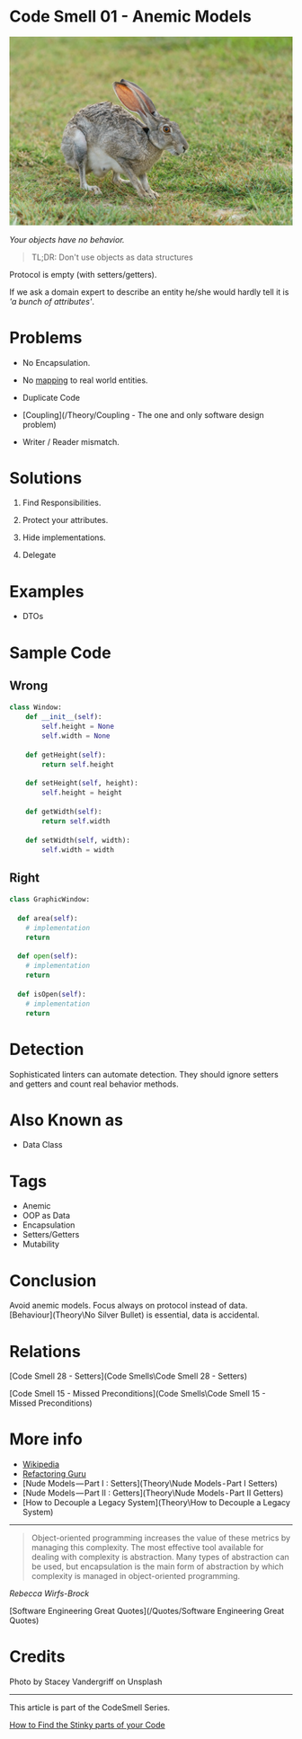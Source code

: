 # Code Smell 01 - Anemic Models

![Code Smell 01 - Anemic Models](joe-myrick-8BLozwvsmkM-unsplash.jpg)

*Your objects have no behavior.*

> TL;DR: Don't use objects as data structures

Protocol is empty (with setters/getters).

If we ask a domain expert to describe an entity he/she would hardly tell it is *'a bunch of attributes'*.

# Problems

- No Encapsulation.

- No [mapping](https://github.com/mcsee/Software-Design-Articles/tree/main/Articles//Theory/Theh%20Oneh%20andh%20Onlyh%20Softwareh%20Designh%20Principle) to real world entities.

- Duplicate Code

- [Coupling](/Theory/Coupling - The one and only software design problem)

- Writer / Reader mismatch.

# Solutions

1) Find Responsibilities.

2) Protect your attributes.

3) Hide implementations. 

4) Delegate

# Examples

- DTOs

# Sample Code

## Wrong

[Gist Url]: # (https://gist.github.com/mcsee/73f84d80f7c3e89a216dd9e40ab71bcc)
```python
class Window:
    def __init__(self):
        self.height = None
        self.width = None

    def getHeight(self):
        return self.height

    def setHeight(self, height):
        self.height = height

    def getWidth(self):
        return self.width

    def setWidth(self, width):
        self.width = width
```

## Right

[Gist Url]: # (https://gist.github.com/mcsee/78f2dd78120db843c960ed41839f29cb)
```python
class GraphicWindow:

  def area(self):
    # implementation
    return

  def open(self):
    # implementation
    return

  def isOpen(self):
    # implementation
    return 
```

# Detection

Sophisticated linters can automate detection.
They should ignore setters and getters and count real behavior methods.

# Also Known as

- Data Class

# Tags

- Anemic
- OOP as Data
- Encapsulation
- Setters/Getters
- Mutability

# Conclusion

Avoid anemic models. Focus always on protocol instead of data. 
[Behaviour](Theory\No Silver Bullet) is essential, data is accidental.

# Relations

[Code Smell 28 - Setters](Code Smells\Code Smell 28 - Setters)

[Code Smell 15 - Missed Preconditions](Code Smells\Code Smell 15 - Missed Preconditions)

# More info

- [Wikipedia](https://en.wikipedia.org/wiki/Anemic_domain_model)
- [Refactoring Guru](https://refactoring.guru/es/smells/data-class)
- [Nude Models — Part I : Setters](Theory\Nude Models - Part I Setters)
- [Nude Models — Part II : Getters](Theory\Nude Models - Part II Getters)
- [How to Decouple a Legacy System](Theory\How to Decouple a Legacy System)

* * *

> Object-oriented programming increases the value of these metrics by managing this complexity. The most effective tool available for dealing with complexity is abstraction. Many types of abstraction can be used, but encapsulation is the main form of abstraction by which complexity is managed in object-oriented programming.

_Rebecca Wirfs-Brock_

[Software Engineering Great Quotes](/Quotes/Software Engineering Great Quotes)

# Credits

Photo by Stacey Vandergriff on Unsplash

* * *

This article is part of the CodeSmell Series.

[How to Find the Stinky parts of your Code]()